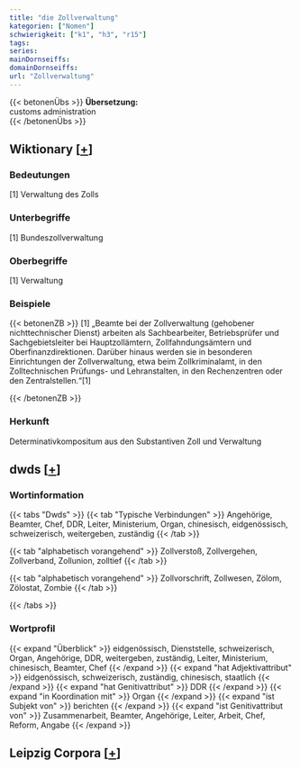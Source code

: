 ```yaml
---
title: "die Zollverwaltung"
kategorien: ["Nomen"]
schwierigkeit: ["k1", "h3", "r15"]
tags:
series:
mainDornseiffs:
domainDornseiffs:
url: "Zollverwaltung"
---
```


{{< betonenÜbs >}}
**Übersetzung:**  
customs administration  
{{< /betonenÜbs >}}

## Wiktionary [[+](https://de.wiktionary.org/wiki/Zollverwaltung)]

### Bedeutungen
[1] Verwaltung des Zolls  

### Unterbegriffe
[1] Bundeszollverwaltung  

### Oberbegriffe
[1] Verwaltung  

### Beispiele
{{< betonenZB >}}
[1] „Beamte bei der Zollverwaltung (gehobener nichttechnischer Dienst) arbeiten als Sachbearbeiter, Betriebsprüfer und Sachgebietsleiter bei Hauptzollämtern, Zollfahndungsämtern und Oberfinanzdirektionen. Darüber hinaus werden sie in besonderen Einrichtungen der Zollverwaltung, etwa beim Zollkriminalamt, in den Zolltechnischen Prüfungs- und Lehranstalten, in den Rechenzentren oder den Zentralstellen.“[1]  

{{< /betonenZB >}}
### Herkunft
Determinativkompositum aus den Substantiven Zoll und Verwaltung  



## dwds [[+](https://www.dwds.de/wb/Zollverwaltung)]

### Wortinformation
{{< tabs "Dwds" >}}
{{< tab "Typische Verbindungen" >}}
Angehörige, Beamter, Chef, DDR, Leiter, Ministerium, Organ, chinesisch, eidgenössisch, schweizerisch, weitergeben, zuständig
{{< /tab >}}

{{< tab "alphabetisch vorangehend" >}}
Zollverstoß, Zollvergehen, Zollverband, Zollunion, zolltief
{{< /tab >}}

{{< tab "alphabetisch vorangehend" >}}
Zollvorschrift, Zollwesen, Zölom, Zölostat, Zombie
{{< /tab >}}

{{< /tabs >}}

### Wortprofil
{{< expand "Überblick" >}} eidgenössisch, Dienststelle, schweizerisch, Organ, Angehörige, DDR, weitergeben, zuständig, Leiter, Ministerium, chinesisch, Beamter, Chef {{< /expand >}}
{{< expand "hat Adjektivattribut" >}} eidgenössisch, schweizerisch, zuständig, chinesisch, staatlich {{< /expand >}}
{{< expand "hat Genitivattribut" >}} DDR {{< /expand >}}
{{< expand "in Koordination mit" >}} Organ {{< /expand >}}
{{< expand "ist Subjekt von" >}} berichten {{< /expand >}}
{{< expand "ist Genitivattribut von" >}} Zusammenarbeit, Beamter, Angehörige, Leiter, Arbeit, Chef, Reform, Angabe {{< /expand >}}

## Leipzig Corpora [[+](https://corpora.uni-leipzig.de/en/res?word=Zollverwaltung&corpusId=deu_newscrawl-public_2018)]

